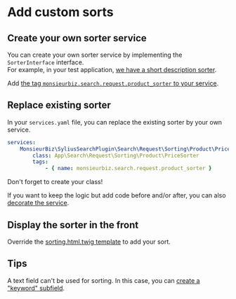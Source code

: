 # Add custom sorts

## Create your own sorter service

You can create your own sorter service by implementing the `SorterInterface` interface.  
For example, in your test application, [we have a short description sorter](../dist/src/Search/Request/Sorting/Product/ShortDescriptionSorter.php).

Add [the tag `monsieurbiz.search.request.product_sorter` to your service](../dist/src/Resources/config/services.yaml#L32).

## Replace existing sorter

In your `services.yaml` file, you can replace the existing sorter by your own service.

```yaml
services:
    MonsieurBiz\SyliusSearchPlugin\Search\Request\Sorting\Product\PriceSorter:
        class: App\Search\Request\Sorting\Product\PriceSorter
        tags:
            - { name: monsieurbiz.search.request.product_sorter }
```

Don't forget to create your class!

If you want to keep the logic but add code before and/or after, you can also [decorate the service](https://symfony.com/doc/current/service_container/service_decoration.html).

## Display the sorter in the front

Override the [sorting.html.twig template](../dist/templates/bundles/MonsieurBizSyliusSearchPlugin/Search/_sorting.html.twig) to add your sort.

## Tips

A text field can't be used for sorting. In this case, you can [create a "keyword" subfield](../dist/src/Resources/config/elasticsearch/monsieurbiz_product_mapping.yaml#L5).
